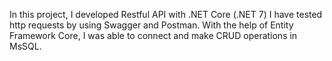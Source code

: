 In this project, I developed Restful API with .NET Core (.NET 7) I have tested http requests by using Swagger and Postman. With the help of Entity Framework Core, I was
able to connect and make CRUD operations in MsSQL.

